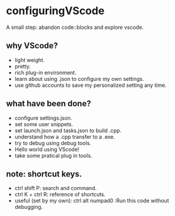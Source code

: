 # configuringVScode
A small step: abandon code::blocks and explore vscode.

## why VScode?
 - light weight.
 - pretty.
 - rich plug-in environment.
 - learn about using .json to configure my own settings.
 - use github accounts to save my personalized setting any time.
 
 ## what have been done?
 - configure settings.json.
 - set some user snippets.
 - set launch.json and tasks.json to build .cpp.
 - understand how a .cpp transfer to a .exe.
 - try to debug using debug tools.
 - Hello world using VScode!
 - take some pratical plug in tools.
 
 ## note: shortcut keys.
 - ctrl shift P: search and command.
 - ctrl K + ctrl R: reference of shortcuts.
 - useful (set by my own): ctrl alt numpad0 :Run this code without debugging.
